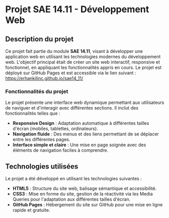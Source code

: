 # Projet SAE 14.11 - Développement Web

## Description du projet

Ce projet fait partie du module **SAE 14.11**, visant à développer une application web en utilisant les technologies modernes du développement web. L'objectif principal était de créer un site web interactif, responsive et fonctionnel, en appliquant les fonctionnalités appris en cours. Le projet est déployé sur GitHub Pages et est accessible via le lien suivant : 
https://erhankilinc.github.io/sae14_11/

### Fonctionnalités du projet
Le projet présente une interface web dynamique permettant aux utilisateurs de naviguer et d'interagir avec différentes sections. Il inclut des fonctionnalités telles que :
- **Responsive Design** : Adaptation automatique à différentes tailles d'écran (mobiles, tablettes, ordinateurs).
- **Navigation fluide** : Des menus et des liens permettant de se déplacer entre les différentes pages.
- **Interface simple et claire** : Une mise en page soignée avec des éléments de navigation faciles à comprendre.

## Technologies utilisées

Le projet a été développé en utilisant les technologies suivantes :

- **HTML5** : Structure du site web, balisage sémantique et accessibilité.
- **CSS3** : Mise en forme du site, gestion de la réactivité via les Media Queries pour l'adaptation aux différentes tailles d'écran.
- **GitHub Pages** : Hébergement du site sur GitHub pour une mise en ligne rapide et gratuite.
